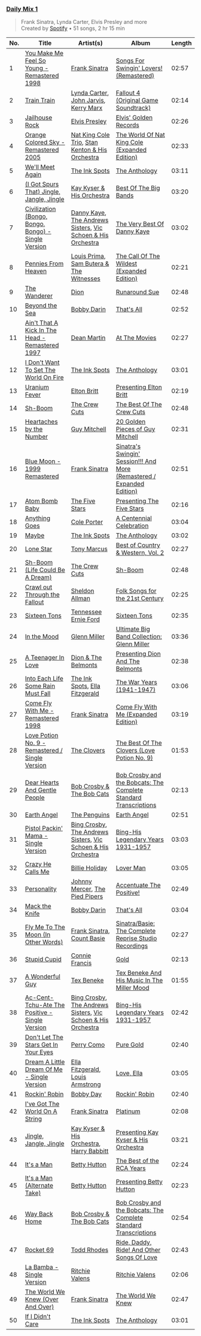 ### [Daily Mix 1](https://open.spotify.com/playlist/37i9dQZF1E39Gzb56luQni)

> Frank Sinatra, Lynda Carter, Elvis Presley and more<br>
> Created by [Spotify](https://open.spotify.com/user/spotify) • 51 songs, 2 hr 15 min

| No. | Title | Artist(s) | Album | Length |
|---|---|---|---|---|
| 1 | [You Make Me Feel So Young - Remastered 1998](https://open.spotify.com/track/2WaYW84yWij5NSCpgSeU2R) | [Frank Sinatra](https://open.spotify.com/artist/1Mxqyy3pSjf8kZZL4QVxS0) | [Songs For Swingin' Lovers! (Remastered)](https://open.spotify.com/album/4kca7vXd1Wo5GE2DMafvMc) | 02:57 |
| 2 | [Train Train](https://open.spotify.com/track/0mNzgRJDYeEoVuVSSj4Vxx) | [Lynda Carter](https://open.spotify.com/artist/7dinImt4nrJSPBD7Q5LDPC), [John Jarvis](https://open.spotify.com/artist/0U42bw7AY6q9kdTcCYNM5v), [Kerry Marx](https://open.spotify.com/artist/5yeO84zkSjDhZkeuGXoVCa) | [Fallout 4 (Original Game Soundtrack)](https://open.spotify.com/album/47C57TQNELQqnJDS22ZKj6) | 02:14 |
| 3 | [Jailhouse Rock](https://open.spotify.com/track/4gphxUgq0JSFv2BCLhNDiE) | [Elvis Presley](https://open.spotify.com/artist/43ZHCT0cAZBISjO8DG9PnE) | [Elvis' Golden Records](https://open.spotify.com/album/0C3t1htEDTFKcg7F2rNbek) | 02:26 |
| 4 | [Orange Colored Sky - Remastered 2005](https://open.spotify.com/track/0CEWQROXhDHxcbXlZYYdym) | [Nat King Cole Trio](https://open.spotify.com/artist/3OpnoUqoRIHWbsFs4Nw0NQ), [Stan Kenton & His Orchestra](https://open.spotify.com/artist/6MHjWRkmBS7mzh7Ol2Aw0b) | [The World Of Nat King Cole (Expanded Edition)](https://open.spotify.com/album/1z5Ut9gopzeYwM7QsseZtP) | 02:33 |
| 5 | [We'll Meet Again](https://open.spotify.com/track/5EQfcSb929cWIeLJPIZoby) | [The Ink Spots](https://open.spotify.com/artist/5bOsFzuJ6QZMr86ezC4oXY) | [The Anthology](https://open.spotify.com/album/5kP2AlLe5EsHEx6y3HpJjN) | 03:11 |
| 6 | [(I Got Spurs That) Jingle, Jangle, Jingle](https://open.spotify.com/track/45YtTdmH2PNKEnxN3uTZQy) | [Kay Kyser & His Orchestra](https://open.spotify.com/artist/23NUp4EWSmMANtTosuwrGS) | [Best Of The Big Bands](https://open.spotify.com/album/5VC1PFE5kGfGsTBH9Oua9g) | 03:20 |
| 7 | [Civilization (Bongo, Bongo, Bongo) - Single Version](https://open.spotify.com/track/7u9eQXm4pzbvNLRyDegMOl) | [Danny Kaye](https://open.spotify.com/artist/4r6DXcqtllstKwEx3ndKMj), [The Andrews Sisters](https://open.spotify.com/artist/2NCGI6dLTxLdI9XHdv7QfM), [Vic Schoen & His Orchestra](https://open.spotify.com/artist/5wHn4S5C2d5fqXIPnJWe42) | [The Very Best Of Danny Kaye](https://open.spotify.com/album/3dalhATT8JXqCV6hkSmzt0) | 03:02 |
| 8 | [Pennies From Heaven](https://open.spotify.com/track/4tmy6FB76bR5eLmx0zO1mn) | [Louis Prima](https://open.spotify.com/artist/52lBOxCxbJg0ttXEW9CQpW), [Sam Butera & The Witnesses](https://open.spotify.com/artist/70njzKgLbLbWkCPhKEu2oV) | [The Call Of The Wildest (Expanded Edition)](https://open.spotify.com/album/5RDBugAE4cU2vbLZj0dvmf) | 02:21 |
| 9 | [The Wanderer](https://open.spotify.com/track/3v8d3ku3kiTZVPxEt7a2dE) | [Dion](https://open.spotify.com/artist/15FyiY3ChN0QRspHIQYq0W) | [Runaround Sue](https://open.spotify.com/album/20vUqyMzF8fgQhkdLdtzi7) | 02:48 |
| 10 | [Beyond the Sea](https://open.spotify.com/track/3KzgdYUlqV6TOG7JCmx2Wg) | [Bobby Darin](https://open.spotify.com/artist/0EodhzA6yW1bIdD5B4tcmJ) | [That's All](https://open.spotify.com/album/5MsJK0kqiYIJDmd3cjkGMn) | 02:52 |
| 11 | [Ain't That A Kick In The Head - Remastered 1997](https://open.spotify.com/track/4qQ8sToR3GNossXlwSlyKz) | [Dean Martin](https://open.spotify.com/artist/49e4v89VmlDcFCMyDv9wQ9) | [At The Movies](https://open.spotify.com/album/6Dsdu27CRQNlDvs3jF7BLK) | 02:27 |
| 12 | [I Don't Want To Set The World On Fire](https://open.spotify.com/track/777zXDJpBufzttU4AJ2dGO) | [The Ink Spots](https://open.spotify.com/artist/5bOsFzuJ6QZMr86ezC4oXY) | [The Anthology](https://open.spotify.com/album/5kP2AlLe5EsHEx6y3HpJjN) | 03:01 |
| 13 | [Uranium Fever](https://open.spotify.com/track/7IPzEPRs8Y3j0hieZ4wdYf) | [Elton Britt](https://open.spotify.com/artist/0KpEAwp8zARUw37m0Jtdei) | [Presenting Elton Britt](https://open.spotify.com/album/016arGrAjGeta09FWpXwsl) | 02:19 |
| 14 | [Sh-Boom](https://open.spotify.com/track/7G2jAmiYUDZKyk7npVrgX8) | [The Crew Cuts](https://open.spotify.com/artist/49ttCh41vxv6R4r8S2YwXv) | [The Best Of The Crew Cuts](https://open.spotify.com/album/7dQg87XegvtSinDdZ1p0VP) | 02:48 |
| 15 | [Heartaches by the Number](https://open.spotify.com/track/5xFo9bNTVUQ7h6C1YGIVDV) | [Guy Mitchell](https://open.spotify.com/artist/1YAtBHWaWzZnkaoSFHGTBV) | [20 Golden Pieces of Guy Mitchell](https://open.spotify.com/album/7c2aido6KDCSTtVQJugIaW) | 02:31 |
| 16 | [Blue Moon - 1999 Remastered](https://open.spotify.com/track/5RLzsVW6UNiV2YrOlKwzNN) | [Frank Sinatra](https://open.spotify.com/artist/1Mxqyy3pSjf8kZZL4QVxS0) | [Sinatra's Swingin' Session!!! And More (Remastered / Expanded Edition)](https://open.spotify.com/album/0rnnzYSJbxKoxcp9U5I2zF) | 02:51 |
| 17 | [Atom Bomb Baby](https://open.spotify.com/track/417c6vlCzP6ZpGm224tkXh) | [The Five Stars](https://open.spotify.com/artist/3BVB86CLvIonQmoQX8kj6e) | [Presenting The Five Stars](https://open.spotify.com/album/0NLCc8k9RrHd3TpPE7GR7u) | 02:16 |
| 18 | [Anything Goes](https://open.spotify.com/track/1MoF2Agl5fwTlSJxG305xT) | [Cole Porter](https://open.spotify.com/artist/6rrwIOOzyvn76SDbkxjIjS) | [A Centennial Celebration](https://open.spotify.com/album/1YDLrKsbx8XeHI6DNORVnr) | 03:04 |
| 19 | [Maybe](https://open.spotify.com/track/6jSOQzZ92aPKN0p2m09y2n) | [The Ink Spots](https://open.spotify.com/artist/5bOsFzuJ6QZMr86ezC4oXY) | [The Anthology](https://open.spotify.com/album/5kP2AlLe5EsHEx6y3HpJjN) | 03:02 |
| 20 | [Lone Star](https://open.spotify.com/track/1lK1XuAOKZRxQmr1ieLDj0) | [Tony Marcus](https://open.spotify.com/artist/4EZdRVun5qkw7LXRBeZ26d) | [Best of Country & Western, Vol. 2](https://open.spotify.com/album/11FQIluT78LHZdMqy4n7Ng) | 02:27 |
| 21 | [Sh-Boom (Life Could Be A Dream)](https://open.spotify.com/track/0iApfII0PAUVPlgwCPRbls) | [The Crew Cuts](https://open.spotify.com/artist/49ttCh41vxv6R4r8S2YwXv) | [Sh-Boom](https://open.spotify.com/album/0gazQDdv9CIHkMyNR5iL42) | 02:48 |
| 22 | [Crawl out Through the Fallout](https://open.spotify.com/track/2d3e3Vi4AeB52khjI4TyyJ) | [Sheldon Allman](https://open.spotify.com/artist/2MXsZx2HtYjg6xu0RXtfyM) | [Folk Songs for the 21st Century](https://open.spotify.com/album/4sPP6KW7i3k68npvlwB9yI) | 02:25 |
| 23 | [Sixteen Tons](https://open.spotify.com/track/4KM77RUl2IKdXGhtOBbKIS) | [Tennessee Ernie Ford](https://open.spotify.com/artist/7u6FSuqT3SWE2kO8rNVjfp) | [Sixteen Tons](https://open.spotify.com/album/0X96CJyHwoBEzSj24CISo4) | 02:35 |
| 24 | [In the Mood](https://open.spotify.com/track/1xsY8IFXUrxeet1Fcmk4oC) | [Glenn Miller](https://open.spotify.com/artist/2aAHdB5HweT3mFcRzm0swc) | [Ultimate Big Band Collection: Glenn Miller](https://open.spotify.com/album/4dkdsQFiMF2Ok0AczTiVBR) | 03:36 |
| 25 | [A Teenager In Love](https://open.spotify.com/track/0QGwOFQChzflLAmPq5NwKo) | [Dion & The Belmonts](https://open.spotify.com/artist/2loYllWFfoWpoxC5YrJKc4) | [Presenting Dion And The Belmonts](https://open.spotify.com/album/6z1hD32vUCvJZVjVZMv7el) | 02:38 |
| 26 | [Into Each Life Some Rain Must Fall](https://open.spotify.com/track/58IBN56vQec6cHcAhFvz1d) | [The Ink Spots](https://open.spotify.com/artist/5bOsFzuJ6QZMr86ezC4oXY), [Ella Fitzgerald](https://open.spotify.com/artist/5V0MlUE1Bft0mbLlND7FJz) | [The War Years (1941-1947)](https://open.spotify.com/album/3xseO3iLY7v7dL7VP6jpsH) | 03:06 |
| 27 | [Come Fly With Me - Remastered 1998](https://open.spotify.com/track/4hHbeIIKO5Y5uLyIEbY9Gn) | [Frank Sinatra](https://open.spotify.com/artist/1Mxqyy3pSjf8kZZL4QVxS0) | [Come Fly With Me (Expanded Edition)](https://open.spotify.com/album/66v9QmjAj0Wwhh2OpbU4BE) | 03:19 |
| 28 | [Love Potion No. 9 - Remastered / Single Version](https://open.spotify.com/track/5ytPMYb6dkoli8sNSEsdmZ) | [The Clovers](https://open.spotify.com/artist/0ckkj0a9CvIJr4h84B0OlN) | [The Best Of The Clovers (Love Potion No. 9)](https://open.spotify.com/album/6tfGv9PH9Kx1fKpp2dVe4y) | 01:53 |
| 29 | [Dear Hearts And Gentle People](https://open.spotify.com/track/4hmKe6YigInvKIPFd1xT03) | [Bob Crosby & The Bob Cats](https://open.spotify.com/artist/1EE8fj8itdenD88iAylcYh) | [Bob Crosby and the Bobcats: The Complete Standard Transcriptions](https://open.spotify.com/album/5Y8YZyknkRwJL5nJMjdU8o) | 02:13 |
| 30 | [Earth Angel](https://open.spotify.com/track/7GnMzVWOHLBPcfco4L1GtE) | [The Penguins](https://open.spotify.com/artist/6lOk7hCr8x3O9vHwylXyHR) | [Earth Angel](https://open.spotify.com/album/42uu50W2ko5aQriXh7naAd) | 02:51 |
| 31 | [Pistol Packin' Mama - Single Version](https://open.spotify.com/track/2Pn1HP6ZTVpBaew1jHcs87) | [Bing Crosby](https://open.spotify.com/artist/6ZjFtWeHP9XN7FeKSUe80S), [The Andrews Sisters](https://open.spotify.com/artist/2NCGI6dLTxLdI9XHdv7QfM), [Vic Schoen & His Orchestra](https://open.spotify.com/artist/5wHn4S5C2d5fqXIPnJWe42) | [Bing-His Legendary Years 1931-1957](https://open.spotify.com/album/2KDC9MOVhSPFY3ANMB6aDw) | 03:03 |
| 32 | [Crazy He Calls Me](https://open.spotify.com/track/4mQz22nF9cyWqwuErTqc6V) | [Billie Holiday](https://open.spotify.com/artist/1YzCsTRb22dQkh9lghPIrp) | [Lover Man](https://open.spotify.com/album/7tsBTgXE5wZggdmh5qBhZH) | 03:05 |
| 33 | [Personality](https://open.spotify.com/track/2qkqnpWaSM6zWqDpQWaFEL) | [Johnny Mercer](https://open.spotify.com/artist/5cBHm2CXrbncYIDzrxF4Vi), [The Pied Pipers](https://open.spotify.com/artist/5o8E07TcYqIefZpDejymAd) | [Accentuate The Positive!](https://open.spotify.com/album/2IflfeM5BUj90g1hg3HoJh) | 02:49 |
| 34 | [Mack the Knife](https://open.spotify.com/track/3E5ndyOfO6vFDEIE42HA8o) | [Bobby Darin](https://open.spotify.com/artist/0EodhzA6yW1bIdD5B4tcmJ) | [That's All](https://open.spotify.com/album/5MsJK0kqiYIJDmd3cjkGMn) | 03:04 |
| 35 | [Fly Me To The Moon (In Other Words)](https://open.spotify.com/track/5b7OgznPJJr1vHNYGyvxau) | [Frank Sinatra](https://open.spotify.com/artist/1Mxqyy3pSjf8kZZL4QVxS0), [Count Basie](https://open.spotify.com/artist/2jFZlvIea42ZvcCw4OeEdA) | [Sinatra/Basie: The Complete Reprise Studio Recordings](https://open.spotify.com/album/2NCtCObbmJoJnplsR5mLAl) | 02:27 |
| 36 | [Stupid Cupid](https://open.spotify.com/track/3nUrhP3KuK4R1qdxRk2Kgo) | [Connie Francis](https://open.spotify.com/artist/3EY5DxGdy7x4GelivOjS2Q) | [Gold](https://open.spotify.com/album/5LzeNR0ssOIfaUpNQbthH9) | 02:13 |
| 37 | [A Wonderful Guy](https://open.spotify.com/track/7DKjnQH7yeCUPXX88Hh12p) | [Tex Beneke](https://open.spotify.com/artist/7e9843xr17L5hRYAti3dtG) | [Tex Beneke And His Music In The Miller Mood](https://open.spotify.com/album/4zdNQI5E1pd4boIpyhAImH) | 01:55 |
| 38 | [Ac-Cent-Tchu-Ate The Positive - Single Version](https://open.spotify.com/track/7kjhZR3dESBnn0GoHf3tVI) | [Bing Crosby](https://open.spotify.com/artist/6ZjFtWeHP9XN7FeKSUe80S), [The Andrews Sisters](https://open.spotify.com/artist/2NCGI6dLTxLdI9XHdv7QfM), [Vic Schoen & His Orchestra](https://open.spotify.com/artist/5wHn4S5C2d5fqXIPnJWe42) | [Bing-His Legendary Years 1931-1957](https://open.spotify.com/album/2KDC9MOVhSPFY3ANMB6aDw) | 02:42 |
| 39 | [Don't Let The Stars Get In Your Eyes](https://open.spotify.com/track/2cwTVrrgHxl4gcHY4IHr18) | [Perry Como](https://open.spotify.com/artist/5v8jlSmAQfrkTjAlpUfWtu) | [Pure Gold](https://open.spotify.com/album/3Eg4Laj6Pm6GwV6VF2I1Q8) | 02:40 |
| 40 | [Dream A Little Dream Of Me - Single Version](https://open.spotify.com/track/78MI7mu1LV1k4IA2HzKmHe) | [Ella Fitzgerald](https://open.spotify.com/artist/5V0MlUE1Bft0mbLlND7FJz), [Louis Armstrong](https://open.spotify.com/artist/19eLuQmk9aCobbVDHc6eek) | [Love, Ella](https://open.spotify.com/album/1y5KGkUKO0NG32MhIIagCA) | 03:05 |
| 41 | [Rockin' Robin](https://open.spotify.com/track/4FlYcJnfkeBpowEHJ72Bmt) | [Bobby Day](https://open.spotify.com/artist/4SLfKHcufUqU46DiTAHIsj) | [Rockin' Robin](https://open.spotify.com/album/4T6nhb9QQpGzLiWkC6bG7y) | 02:40 |
| 42 | [I've Got The World On A String](https://open.spotify.com/track/13apJo5WpOSe3qmfIYOCp2) | [Frank Sinatra](https://open.spotify.com/artist/1Mxqyy3pSjf8kZZL4QVxS0) | [Platinum](https://open.spotify.com/album/7CDx7wRXHEOVPREC1CiYXj) | 02:08 |
| 43 | [Jingle, Jangle, Jingle](https://open.spotify.com/track/6Zr4GMljY61gympOQPBazv) | [Kay Kyser & His Orchestra](https://open.spotify.com/artist/23NUp4EWSmMANtTosuwrGS), [Harry Babbitt](https://open.spotify.com/artist/1f63xLVV20bhJScsuKfJyb) | [Presenting Kay Kyser & His Orchestra](https://open.spotify.com/album/1XRAuQ98SGmKfTxAeimUkY) | 03:21 |
| 44 | [It's a Man](https://open.spotify.com/track/5w4EuviPUa4vSH52EYNqJ5) | [Betty Hutton](https://open.spotify.com/artist/6JcWhUd6K5suazlrWsMgGZ) | [The Best of the RCA Years](https://open.spotify.com/album/6zbf4btsxNqgWUHaXP0MhJ) | 02:24 |
| 45 | [It's a Man (Alternate Take)](https://open.spotify.com/track/5Dppa7y3mvnfbC7QjDLjTS) | [Betty Hutton](https://open.spotify.com/artist/4VCyL3xDf8AYZUQRtEF7bp) | [Presenting Betty Hutton](https://open.spotify.com/album/0dFZvvRMRRdRPHTufA2FEb) | 02:23 |
| 46 | [Way Back Home](https://open.spotify.com/track/2Mqggm27ZkH3EyscmCDnIg) | [Bob Crosby & The Bob Cats](https://open.spotify.com/artist/1EE8fj8itdenD88iAylcYh) | [Bob Crosby and the Bobcats: The Complete Standard Transcriptions](https://open.spotify.com/album/5Y8YZyknkRwJL5nJMjdU8o) | 02:54 |
| 47 | [Rocket 69](https://open.spotify.com/track/4oEzmizp3UXnfu4cnraVEm) | [Todd Rhodes](https://open.spotify.com/artist/0kUKyKVDOxE9QB35T9kG3f) | [Ride, Daddy, Ride! And Other Songs Of Love](https://open.spotify.com/album/2vUXiV1HidrVx068WZWZIB) | 02:43 |
| 48 | [La Bamba - Single Version](https://open.spotify.com/track/2aEeghgUcnu75tzcolFMfs) | [Ritchie Valens](https://open.spotify.com/artist/5Y9xEAGW4GwGJgbiI6W85P) | [Ritchie Valens](https://open.spotify.com/album/77UI8F1LuhiQaKIL1qOE1W) | 02:06 |
| 49 | [The World We Knew (Over And Over)](https://open.spotify.com/track/62KZRwymXq9Rgm8Cm5UCfx) | [Frank Sinatra](https://open.spotify.com/artist/1Mxqyy3pSjf8kZZL4QVxS0) | [The World We Knew](https://open.spotify.com/album/67Evm6gPc9wFSUf1aXOrKO) | 02:47 |
| 50 | [If I Didn't Care](https://open.spotify.com/track/2jPgfwVXOKnUl2QLQsnIAT) | [The Ink Spots](https://open.spotify.com/artist/5bOsFzuJ6QZMr86ezC4oXY) | [The Anthology](https://open.spotify.com/album/5kP2AlLe5EsHEx6y3HpJjN) | 03:01 |
